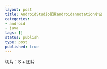 ```yaml
---
layout: post
title: AndroidStudio配置androidannotation小记 
categories:
- android
- java
tags: []
status: publish
type: post
published: true
---
```




切片：S + 图片 

